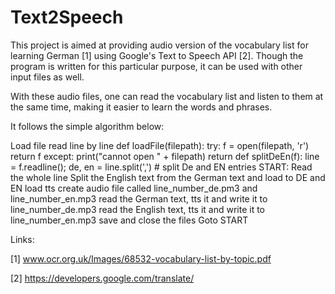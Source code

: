 # Text2Speech
This project is aimed at providing audio version of the vocabulary list for learning German [1] using Google's Text to Speech API [2]. Though the program is written for this particular purpose, it can be used with other input files as well.

With these audio files, one can read the vocabulary list and listen to them at the same time, making it easier to learn the words and phrases.

It follows the simple algorithm below:

Load file 
read line by line 
def loadFile(filepath): 
     try: 
         f = open(filepath, 'r') 
         return f 
     except: 
         print("cannot open " + filepath) 
         return 
def splitDeEn(f): 
     line = f.readline(); 
     de, en = line.split(',') # split De and EN entries
     START:
     Read the whole line
     Split the English text from the German text and load to DE and EN
     load tts
     create audio file called line_number_de.pm3 and line_number_en.mp3
     read the German text, tts it and write it to line_number_de.mp3
     read the English text, tts it and write it to line_number_en.mp3
     save and close the files
     Goto START

Links:

[1] www.ocr.org.uk/Images/68532-vocabulary-list-by-topic.pdf

[2] https://developers.google.com/translate/